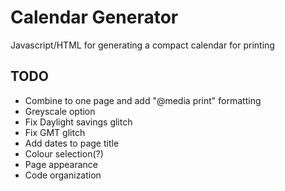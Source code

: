 # Calendar Generator

Javascript/HTML for generating a compact calendar for printing

## TODO
- Combine to one page and add "@media print" formatting
- Greyscale option
- Fix Daylight savings glitch
- Fix GMT glitch
- Add dates to page title
- Colour selection(?)
- Page appearance
- Code organization
